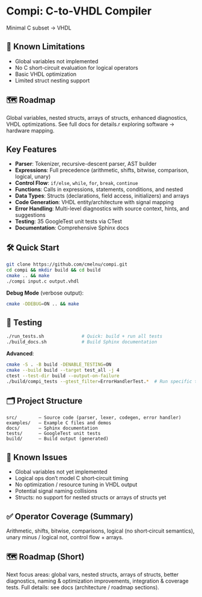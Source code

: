 # Compi: C-to-VHDL Compiler

Minimal C subset → VHDL

## 🚧 Known Limitations
* Global variables not implemented
* No C short-circuit evaluation for logical operators
* Basic VHDL optimization
* Limited struct nesting support

## 🗺️ Roadmap
Global variables, nested structs, arrays of structs, enhanced diagnostics, VHDL optimizations. See full docs for details.r exploring software → hardware mapping.

## Key Features
* **Parser**: Tokenizer, recursive-descent parser, AST builder
* **Expressions**: Full precedence (arithmetic, shifts, bitwise, comparison, logical, unary)
* **Control Flow**: `if/else`, `while`, `for`, `break`, `continue`
* **Functions**: Calls in expressions, statements, conditions, and nested
* **Data Types**: Structs (declarations, field access, initializers) and arrays
* **Code Generation**: VHDL entity/architecture with signal mapping
* **Error Handling**: Multi-level diagnostics with source context, hints, and suggestions
* **Testing**: 35 GoogleTest unit tests via CTest
* **Documentation**: Comprehensive Sphinx docs

## 🛠️ Quick Start

```bash
git clone https://github.com/cmelnu/compi.git
cd compi && mkdir build && cd build
cmake .. && make
./compi input.c output.vhdl
```

**Debug Mode** (verbose output):
```bash
cmake -DDEBUG=ON .. && make
```

## 🧪 Testing

```bash
./run_tests.sh              # Quick: build + run all tests
./build_docs.sh             # Build Sphinx documentation
```

**Advanced**:
```bash
cmake -S . -B build -DENABLE_TESTING=ON
cmake --build build --target test_all -j 4
ctest --test-dir build --output-on-failure
./build/compi_tests --gtest_filter=ErrorHandlerTest.*  # Run specific tests
```

## 🗂️ Project Structure

```
src/        — Source code (parser, lexer, codegen, error handler)
examples/   — Example C files and demos
docs/       — Sphinx documentation
tests/      — GoogleTest unit tests
build/      — Build output (generated)
```

## 🚧 Known Issues
* Global variables not yet implemented
* Logical ops don’t model C short‑circuit timing
* No optimization / resource tuning in VHDL output
* Potential signal naming collisions
* Structs: no support for nested structs or arrays of structs yet

## ✅ Operator Coverage (Summary)
Arithmetic, shifts, bitwise, comparisons, logical (no short‑circuit semantics), unary minus / logical not, control flow + arrays.

## 🗺️ Roadmap (Short)
Next focus areas: global vars, nested structs, arrays of structs, better diagnostics, naming & optimization improvements, integration & coverage tests. Full details: see docs (architecture / roadmap sections).